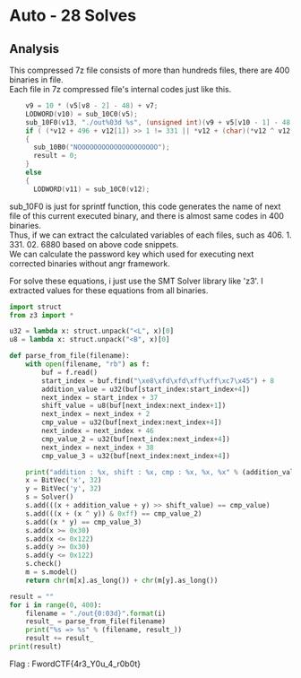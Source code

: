 # Auto - 28 Solves

## Analysis
This compressed 7z file consists of more than hundreds files, there are 400 binaries in file.  
Each file in 7z compressed file's internal codes just like this.  

```c
    v9 = 10 * (v5[v8 - 2] - 48) + v7;
    LODWORD(v10) = sub_10C0(v5);
    sub_10F0(v13, "./out%03d %s", (unsigned int)(v9 + v5[v10 - 1] - 48 + 1), v12 + 2);
    if ( (*v12 + 496 + v12[1]) >> 1 != 331 || *v12 + (char)(*v12 ^ v12[1]) != 92 || *v12 * v12[1] != 6880 )
    {
      sub_10B0("NOOOOOOOOOOOOOOOOOOOO");
      result = 0;
    }
    else
    {
      LODWORD(v11) = sub_10C0(v12);
```

sub_10F0 is just for sprintf function, this code generates the name of next file of this current executed binary, and there is almost same codes in 400 binaries.  
Thus, if we can extract the calculated variables of each files, such as 406. 1. 331. 02. 6880 based on above code snippets.  
We can calculate the password key which used for executing next corrected binaries without angr framework.  

For solve these equations, i just use the SMT Solver library like 'z3'. I extracted values for these equations from all binaries.  

```python
import struct
from z3 import *

u32 = lambda x: struct.unpack("<L", x)[0]
u8 = lambda x: struct.unpack("<B", x)[0]

def parse_from_file(filename):
    with open(filename, "rb") as f:
        buf = f.read()
        start_index = buf.find("\xe8\xfd\xfd\xff\xff\xc7\x45") + 8
        addition_value = u32(buf[start_index:start_index+4])
        next_index = start_index + 37
        shift_value = u8(buf[next_index:next_index+1])
        next_index = next_index + 2
        cmp_value = u32(buf[next_index:next_index+4])
        next_index = next_index + 46
        cmp_value_2 = u32(buf[next_index:next_index+4])
        next_index = next_index + 38
        cmp_value_3 = u32(buf[next_index:next_index+4])

    print("addition : %x, shift : %x, cmp : %x, %x, %x" % (addition_value, shift_value, cmp_value, cmp_value_2, cmp_value_3))
    x = BitVec('x', 32)
    y = BitVec('y', 32)
    s = Solver()
    s.add(((x + addition_value + y) >> shift_value) == cmp_value)
    s.add(((x + (x ^ y)) & 0xff) == cmp_value_2)
    s.add((x * y) == cmp_value_3)
    s.add(x >= 0x30)
    s.add(x <= 0x122)
    s.add(y >= 0x30)
    s.add(y <= 0x122)
    s.check()
    m = s.model()
    return chr(m[x].as_long()) + chr(m[y].as_long())

result = ""
for i in range(0, 400):
    filename = "./out{0:03d}".format(i)
    result_ = parse_from_file(filename)
    print("%s => %s" % (filename, result_))
    result += result_
print(result)
```

Flag : FwordCTF{4r3_Y0u_4_r0b0t}